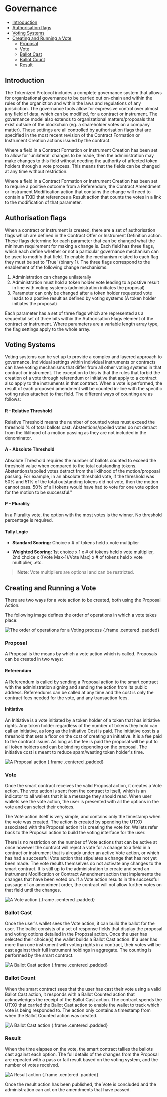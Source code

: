 # Governance

- [Introduction](#introduction)
- [Authorisation flags](#auth-flags)
- [Voting Systems](#voting-systems)
- [Creating and Running a Vote](#vote-create)
    - [Proposal](#vote-proposal)
    - [Vote](#vote-vote)
    - [Ballot Cast](#vote-ballot-cast)
    - [Ballot Count](#vote-ballot-count)
    - [Result](#vote-result)

<a name="introduction"></a>
## Introduction

The Tokenized Protocol includes a complete governance system that allows for organizational governance to be carried out on-chain and within the rules of the organiztion and within the laws and regulations of any jurisdiction.  The governance tools allow for expressive control over almost any field of data, which can be modified, for a contract or instrument. The governance model also extends to organizational matters/proposals that exist outside of the blockchain (eg. a shareholder votes on a company matter).  These settings are all controlled by authorisation flags that are specified in the most recent revision of the Contract Formation or Instrument Creation actions issued by the contract.

Where a field in a Contract Formation or Instrument Creation has been set to allow for 'unilateral' changes to be made, then the administration may make changes to this field without needing the authority of affected token holders through a vote process. This means that the fields can be changed at any time without restriction.

Where a field in a Contract Formation or Instrument Creation has been set to require a positive outcome from a Referendum, the Contract Amendment or Instrument Modification action that contains the change will need to contain a TXID that references a Result action that counts the votes in a link to the modification of that parameter. 

<a name="auth-flags"></a>
## Authorisation flags

When a contract or instrument is created, there are a set of authorisation flags which are defined in the Contract Offer or Instrument Definition action. These flags determine for each parameter that can be changed what the minimum requirement for making a change is. Each field has three flags, which each define whether or not a particular governance mechanism can be used to modify that field. To enable the mechanism related to each flag they must be set to 'True' (binary 1). The three flags correspond to the enablement of the following change mechanisms:

1. Administration can change unilaterally
2. Administration must hold a token holder vote leading to a postive result in line with voting systems (administration initiates the proposal)
3. Parameter can only be changed after a token holder requested vote leads to a postive result as defined by voting systems (A token holder initiates the proposal)

Each parameter has a set of three flags which are represented as a sequential set of three bits within the Authorisation Flags element of the contract or instrument. Where parameters are a variable length array type, the flag settings apply to the whole array.

<a name="voting-systems"></a>
## Voting Systems

Voting systems can be set up to provide a complex and layered approach to governance. Individual settings within individual instruments or contracts can have voting mechanisms that differ from all other voting systems in that contract or instrument. The exception to this is that the rules that forbid the creation of a vote through referendum or initiative that apply to a contract also apply to the instruments in that contract.
When a vote is performed, the result of each proposed amendment will be counted in-line with the specific voting rules attached to that field. The different ways of counting are as follows:

#### R - Relative Threshold

Relative Threshold means the number of counted votes must exceed the threshold % of total ballots cast. Abstentions/spoiled votes do not detract from the liklihood of a motion passing as they are not included in the denominator.  

#### A - Absolute Threshold

Absolute Threshold requires the number of ballots counted to exceed the threshold value when compared to the total outstanding tokens. Abstentions/spoiled votes detract from the liklihood of the motion/proposal passing.  For example, in an absolute threshold vote, if the threshold was 50% and 51% of the total outstanding tokens did not vote, then the motion cannot pass.  50% of all tokens would have had to vote for one vote option for the motion to be successful."

#### P - Plurality
In a Plurality vote, the option with the most votes is the winner.  No threshold percentage is required.

#### Tally Logic

- **Standard Scoring:** Choice x # of tokens held x vote multiplier

- **Weighted Scoring:** 1st choice x 1 x # of tokens held x vote multiplier, 2nd choice x ((Vote Max-1)/Vote Max) x # of tokens held x vote multiplier,..etc. 

> **Note**: Vote multipliers are optional and can be restricted.

<a name="vote-create"></a>
## Creating and Running a Vote

There are two ways for a vote action to be created, both using the Proposal Action.

The following image defines the order of operations in which a vote takes place:

![The order of operations for a Voting process](https://raw.githubusercontent.com/tokenized/docs/master/images/vote-order-of-operations.svg?sanitize=true "The order of operations for a Voting process") {.frame .centered .padded}

<a name="vote-proposal"></a>
### Proposal

A Proposal is the means by which a vote action which is called. Proposals can be created in two ways: 

#### Referendum

A Referendum is called by sending a Proposal action to the smart contract with the administration signing and sending the action from its public address. Referendums can be called at any time and the cost is only the contract fees needed for the vote, and any transaction fees.

#### Initiative

An Initiative is a vote initiated by a token holder of a token that has initiative rights. Any token holder regardless of the number of tokens they hold can call an initiative, as long as the Initiative Cost is paid. The initiative cost is a threshold that sets a floor on the cost of creating an initiative. It is a fee paid to the contract issuer.  As long as the fee is paid the proposal will be put to all token holders and can be binding depending on the proposal.  The initiative cost is meant to reduce spam/wasting token holder's time.

![A Proposal action](https://raw.githubusercontent.com/tokenized/docs/master/images/proposal-action.svg?sanitize=true "A Proposal action") {.frame .centered .padded}

<a name="vote-vote"></a>
### Vote

Once the smart contract receives the valid Proposal action, it creates a Vote action. The vote action is sent from the contract to itself, which is an indicator to all wallets that it is a message they should read. When user wallets see the vote action, the user is presented with all the options in the vote and can select their choices.

The Vote action itself is very simple, and contains only the timestamp when the vote was created. The action is created by spending the UTXO associated with the Proposal action it is creating the vote for. Wallets refer back to the Proposal action to build the voting interface for the user.

There is no restriction on the number of Vote actions that can be active at once however the contract will reject a vote for a change to a field in a contract or instrument that is already under an active Vote action, or which has had a successful Vote action that stipulates a change that has not yet been made. The vote results themselves do not activate any changes to the smart contract. It is still up to the administration to create and send an Instrument Modification or Contract Amendment action that implements the changes that have been voted on. If a Vote action results in the successful passage of an amendment order, the contract will not allow further votes on that field until the changes.

![A Vote action](https://raw.githubusercontent.com/tokenized/docs/master/images/vote-action.svg?sanitize=true "A Vote action") {.frame .centered .padded}

<a name="vote-ballot-cast"></a>
### Ballot Cast

Once the user's wallet sees the Vote action, it can build the ballot for the user. The ballot consists of a set of response fields that display the proposal and voting options detailed in the Proposal action. Once the user has selected their choice(s) the wallet builds a Ballot Cast action. If a user has more than one instrument with voting rights in a contract, their votes will be cast against their full instrument holdings in aggregate. The counting is performed by the smart contract. 

![A Ballot Cast action](https://raw.githubusercontent.com/tokenized/docs/master/images/ballot-cast-action.svg?sanitize=true "A Ballot Cast action") {.frame .centered .padded}

<a name="vote-ballot-count"></a>
### Ballot Count

When the smart contract sees that the user has cast their vote using a valid Ballot Cast action, it responds with a Ballot Counted action that acknowledges the receipt of the Ballot Cast action. The contract spends the UTXO that carried the Ballot Cast action to enable the wallet to track which vote is being responded to. The action only contains a timestamp from when the Ballot Counted action was created.

![A Ballot Cast action](https://raw.githubusercontent.com/tokenized/docs/master/images/ballot-counted-action.svg?sanitize=true "A Ballot Cast action") {.frame .centered .padded}

<a name="vote-result"></a>
### Result

When the time elapses on the vote, the smart contract tallies the ballots cast against each option. The full details of the changes from the Proposal are repeated with a pass or fail result based on the voting system, and the number of votes received.

![A Result action](https://raw.githubusercontent.com/tokenized/docs/master/images/result-action.svg?sanitize=true "A Result action") {.frame .centered .padded}

Once the result action has been published, the Vote is concluded and the administration can act on the amendments that have passed.
